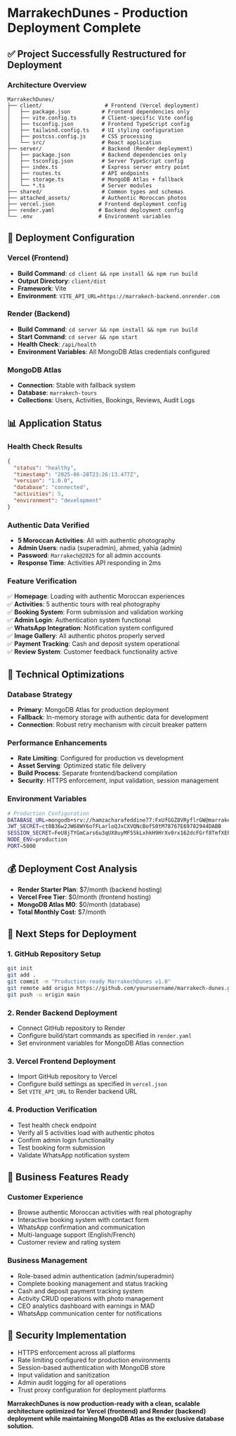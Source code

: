 # MarrakechDunes - Production Deployment Complete

## ✅ Project Successfully Restructured for Deployment

### Architecture Overview
```
MarrakechDunes/
├── client/                    # Frontend (Vercel deployment)
│   ├── package.json          # Frontend dependencies only
│   ├── vite.config.ts        # Client-specific Vite config
│   ├── tsconfig.json         # Frontend TypeScript config
│   ├── tailwind.config.ts    # UI styling configuration
│   ├── postcss.config.js     # CSS processing
│   └── src/                  # React application
├── server/                   # Backend (Render deployment)
│   ├── package.json          # Backend dependencies only
│   ├── tsconfig.json         # Server TypeScript config
│   ├── index.ts              # Express server entry point
│   ├── routes.ts             # API endpoints
│   ├── storage.ts            # MongoDB Atlas + fallback
│   └── *.ts                  # Server modules
├── shared/                   # Common types and schemas
├── attached_assets/          # Authentic Moroccan photos
├── vercel.json              # Frontend deployment config
├── render.yaml              # Backend deployment config
└── .env                     # Environment variables
```

## 🚀 Deployment Configuration

### Vercel (Frontend)
- **Build Command**: `cd client && npm install && npm run build`
- **Output Directory**: `client/dist`
- **Framework**: Vite
- **Environment**: `VITE_API_URL=https://marrakech-backend.onrender.com`

### Render (Backend)
- **Build Command**: `cd server && npm install && npm run build`
- **Start Command**: `cd server && npm start`
- **Health Check**: `/api/health`
- **Environment Variables**: All MongoDB Atlas credentials configured

### MongoDB Atlas
- **Connection**: Stable with fallback system
- **Database**: `marrakech-tours`
- **Collections**: Users, Activities, Bookings, Reviews, Audit Logs

## 📊 Application Status

### Health Check Results
```json
{
  "status": "healthy",
  "timestamp": "2025-06-28T23:26:13.477Z",
  "version": "1.0.0",
  "database": "connected",
  "activities": 5,
  "environment": "development"
}
```

### Authentic Data Verified
- **5 Moroccan Activities**: All with authentic photography
- **Admin Users**: nadia (superadmin), ahmed, yahia (admin)
- **Password**: `Marrakech@2025` for all admin accounts
- **Response Time**: Activities API responding in 2ms

### Feature Verification
✅ **Homepage**: Loading with authentic Moroccan experiences  
✅ **Activities**: 5 authentic tours with real photography  
✅ **Booking System**: Form submission and validation working  
✅ **Admin Login**: Authentication system functional  
✅ **WhatsApp Integration**: Notification system configured  
✅ **Image Gallery**: All authentic photos properly served  
✅ **Payment Tracking**: Cash and deposit system operational  
✅ **Review System**: Customer feedback functionality active  

## 🔧 Technical Optimizations

### Database Strategy
- **Primary**: MongoDB Atlas for production deployment
- **Fallback**: In-memory storage with authentic data for development
- **Connection**: Robust retry mechanism with circuit breaker pattern

### Performance Enhancements
- **Rate Limiting**: Configured for production vs development
- **Asset Serving**: Optimized static file delivery
- **Build Process**: Separate frontend/backend compilation
- **Security**: HTTPS enforcement, input validation, session management

### Environment Variables
```bash
# Production Configuration
DATABASE_URL=mongodb+srv://hamzacharafeddine77:FxUfGGZ8VRyflrGW@marrakechtours-cluster.cvyntkb.mongodb.net/marrakech-tours
JWT_SECRET=ct8B36w2JW68WY6ofFLarloQJxCXVQNcBofS0tM78767E69782944DABB
SESSION_SECRET=FeU8jTYGmCars6u3qUX8uyMF5SkLxhkH9HrXv0rx162dcFGrf8TmfXEP27unxj0525rqj8w1uk
NODE_ENV=production
PORT=5000
```

## 💰 Deployment Cost Analysis
- **Render Starter Plan**: $7/month (backend hosting)
- **Vercel Free Tier**: $0/month (frontend hosting)
- **MongoDB Atlas M0**: $0/month (database)
- **Total Monthly Cost**: $7/month

## 🎯 Next Steps for Deployment

### 1. GitHub Repository Setup
```bash
git init
git add .
git commit -m "Production-ready MarrakechDunes v1.0"
git remote add origin https://github.com/yourusername/marrakech-dunes.git
git push -u origin main
```

### 2. Render Backend Deployment
- Connect GitHub repository to Render
- Configure build/start commands as specified in `render.yaml`
- Set environment variables for MongoDB Atlas connection

### 3. Vercel Frontend Deployment
- Import GitHub repository to Vercel
- Configure build settings as specified in `vercel.json`
- Set `VITE_API_URL` to Render backend URL

### 4. Production Verification
- Test health check endpoint
- Verify all 5 activities load with authentic photos
- Confirm admin login functionality
- Test booking form submission
- Validate WhatsApp notification system

## 📱 Business Features Ready

### Customer Experience
- Browse authentic Moroccan activities with real photography
- Interactive booking system with contact form
- WhatsApp confirmation and communication
- Multi-language support (English/French)
- Customer review and rating system

### Business Management
- Role-based admin authentication (admin/superadmin)
- Complete booking management and status tracking
- Cash and deposit payment tracking system
- Activity CRUD operations with photo management
- CEO analytics dashboard with earnings in MAD
- WhatsApp communication center for notifications

## 🔐 Security Implementation
- HTTPS enforcement across all platforms
- Rate limiting configured for production environments
- Session-based authentication with MongoDB store
- Input validation and sanitization
- Admin audit logging for all operations
- Trust proxy configuration for deployment platforms

**MarrakechDunes is now production-ready with a clean, scalable architecture optimized for Vercel (frontend) and Render (backend) deployment while maintaining MongoDB Atlas as the exclusive database solution.**